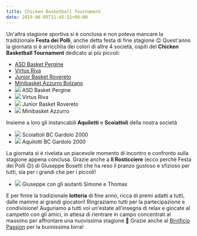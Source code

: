 ```yaml
---
title: Chicken Basketball Tournament
date: 2019-06-05T11:45:52+00:00
---
```

Un'altra stagione sportiva si è conclusa e non poteva mancare la tradizionale **Festa dei Polli**, anche detta festa di fine stagione 😉 Quest'anno la giornata si è arricchita dei colori di altre 4 società, ospiti del **Chicken Basketball Tournament** dedicato ai più piccoli:
* [ASD Basket Pergine](https://www.basketpergine.it/)
* [Virtus Riva][1]
* [Junior Basket Rovereto](http://www.juniorbasketrovereto.net/)
* [Minibasket Azzurro Bolzano][2]
* ![](http://www.basketgardolo.it/wp-content/uploads/2019/06/DSC_0224-1024x644.jpg) ASD Basket Pergine
* ![](http://www.basketgardolo.it/wp-content/uploads/2019/06/DSC_0255-1024x767.jpg) Virtus Riva
* ![](http://www.basketgardolo.it/wp-content/uploads/2019/06/DSC_0239-1024x895.jpg) Junior Basket Rovereto
* ![](http://www.basketgardolo.it/wp-content/uploads/2019/06/DSC_0214-1024x822.jpg) Minibasket Azzurro
    

Insieme a loro gli instancabili **Aquilotti** e **Scoiattoli** della nostra società

* ![](http://www.basketgardolo.it/wp-content/uploads/2019/06/DSC_0266-1024x771.jpg) Scoiattoli BC Gardolo 2000
* ![](http://www.basketgardolo.it/wp-content/uploads/2019/06/DSC_0277-1024x793.jpg) Aquilotti BC Gardolo 2000
    

La giornata si è rivelata un piacevole momento di incontro e confronto sulla stagione appena conclusa. Grazie anche a **Il Rosticciere** (ecco perchè Festa dei Polli 😉) di Giuseppe Bosetti che ha reso il pranzo gustoso e sfizioso per tutti, sia per i grandi che per i piccoli!

* ![](http://www.basketgardolo.it/wp-content/uploads/2019/06/DSC_0679-1024x636.jpg) Giuseppe con gli aiutanti Simone e Thomas

E per finire la tradizionale **lotteria** di fine anno, ricca di premi adatti a tutti, dalle mamme ai grandi giocatori! Ringraziamo tutti per la partecipazione e condivisione! Auguriamo a tutti voi un'estate all'insegna di relax e giocate al campetto con gli amici, in attesa di rientrare in campo concentrati al massimo per affrontare una nuovissima stagione 💪 Grazie anche al [Birrificio Passion](https://www.passionbrewery.com/) per la buonissima birra!

[1]: https://www.virtusriva.it/
[2]: http://www.olimpiabolzano.it/page/822864105575/minibasket